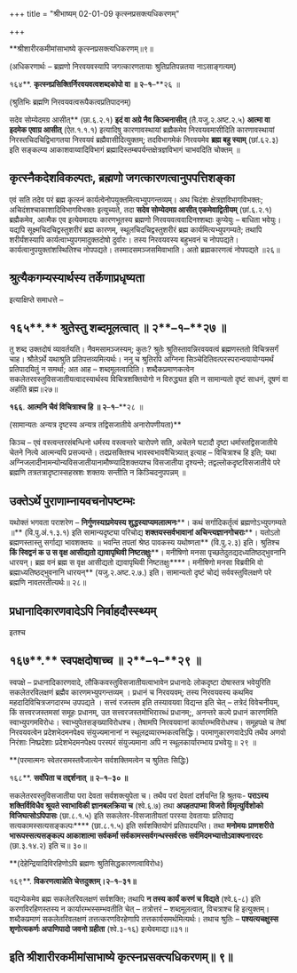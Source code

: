 +++
title = "श्रीभाष्यम् 02-01-09 कृत्स्नप्रसक्त्यधिकरणम्"

+++


**श्रीशारीरकमीमांसाभाष्ये कृत्स्नप्रसक्त्यधिकरणम्॥९॥

(अधिकरणार्थः – ब्रह्मणो निरवयवस्यापि जगत्कारणतायाः श्रुतिप्रतिपन्नतया नाऽसाङ्गत्यम्)

१६४**. **कृत्स्नप्रसिक्तिर्निरवयवत्वशब्दकोपो वा ॥ २**–**१**–**२६ ॥

(श्रुतिभिः ब्रह्मणि निरवयवत्वरूपैकत्वप्रतिपादनम्)

सदेव सोम्येदमग्र आसीत्** (छा.६.२.१) **इदं वा अग्रे नैव किञ्चनासीत्** (तै.यजु.२.अष्ट.२.५) **आत्मा वा इदमेक एवाग्र आसीत्** (ऐत.१.१.१) इत्यादिषु कारणावस्थायां ब्रह्मैकमेव निरवयवमासीदिति कारणावस्थायां निरस्तचिदचिद्विभागतया निरवयवं ब्रह्मैवासीदित्युक्तम्; तदविभागमेकं निरवयमेव **ब्रह्म बहु स्याम्** (छां.६२.३) इति सङ्कल्प्य आकाशवाय्वादिविभागं ब्रह्मादिस्तम्बपर्यन्तक्षेत्रज्ञविभागं चाभवदिति चोक्तम् ॥

## कृत्स्नैकदेशविकल्पतः, ब्रह्मणो जगत्कारणत्वानुपपत्तिशङ्का

एवं सति तदेव परं ब्रह्म कृत्स्नं कार्यत्वेनोपयुक्तमित्यभ्युपगन्तव्यम्। अथ चिदंशः क्षेत्रज्ञविभागविभक्तः; अचिदंशश्चाकाशादिविभागविभक्तः इत्युच्यते, तदा **सदेव सोम्येदमग्र आसीत् एकमेवाद्वितीयम्** (छां.६.२.१) ब्रह्मैकमेव, आत्मैक एव इत्येवमादयः कारणभूतस्य ब्रह्मणो निरवयवत्ववादिनश्शब्दाः कुप्येयुः – बाधिता भवेयुः। यद्यपि
सूक्ष्मचिदचिद्वस्तुशरीरं ब्रह्म कारणम्, स्थूलचिदचिद्वस्तुशरीरं ब्रह्म कार्यमित्यभ्युपगम्यते; तथापि शरीर्यंशस्यापि कार्यत्वाभ्युपगमादुक्तदोषो दुर्वारः। तस्य निरवयवस्य बहुभवनं च नोपपद्यते। कार्यत्वानुपयुक्तांशस्थितिश्च नोपपद्यते। तस्मादसमञ्जसमिवाभाति। अतो ब्रह्मकारणत्वं नोपपद्यते ॥२६॥

## श्रुत्यैकगम्यस्यार्थस्य तर्केणाप्रधृष्यता

इत्याक्षिप्ते समाधत्ते –

## १६५**.** श्रुतेस्तु शब्दमूलत्वात् ॥ २**–**१**–**२७ ॥

तु शब्द उक्तदोषं व्यावर्तयति। नैवमसामञ्जस्यम्; कुतः? श्रुतेः श्रुतिस्तावन्निरवयवत्वं ब्रह्मणस्ततो विचित्रसर्गं चाह। श्रौतेऽर्थे यथाश्रुति प्रतिपत्तव्यमित्यर्थः। ननु च श्रुतिरपि अग्निना सिञ्चेदितिवत्परस्परान्वयायोग्यमर्थं प्रतिपादयितुं न समर्था; अत आह – शब्दमूलत्वादिति। शब्दैकप्रमाणकत्वेन सकलेतरवस्तुविसजातीयत्वादस्यार्थस्य विचित्रशक्तियोगो न विरुद्ध्यत इति न सामान्यतो दृष्टं साधनं, दूषणं वा अर्हाति ब्रह्म॥२७॥

**१६६**. **आत्मनि चैवं विचित्राश्च हि ॥ २**–**१**–**२८ ॥

(सामान्यतः अन्यत्र दृष्टस्य अन्यत्र तद्विसजातीये अनारोपणीयता)**

किञ्च – एवं वस्त्वन्तरसंबन्धिनो धर्मस्य वस्त्वन्तरे चारोपणे सति, अचेतने घटादौ दृष्टा धर्मास्तद्विसजातीये चेतने नित्ये आत्मन्यपि प्रसज्यन्ते। तदप्रसक्तिश्च भावस्वभाववैचित्र्यात् इत्याह – विचित्राश्च हि इति; यथा अग्निजलादीनामन्योन्यविसजातीयानामौष्ण्यादिशक्तयश्च विसजातीया दृश्यन्ते; तद्वल्लोकदृष्टविसजातीये परे ब्रह्मणि तत्रतत्रादृष्टास्सहस्रशः शक्तयः सन्तीति न किञ्चिदनुपपन्नम् ॥

## उक्तेऽर्थे पुराणाम्नायवचनोपष्टम्भः

यथोक्तं भगवता पराशरेण – **निर्गुणस्याप्रमेयस्य शुद्धस्याप्यमलात्मनः****। कथं सर्गादिकर्तृत्वं ब्रह्मणोऽभ्युपगम्यते ॥** (वि.पु.अं.१.३.१) इति सामान्यदृष्ट्या परिचोद्य **शक्तयस्सर्वभावानां अचिन्त्यज्ञानगोचराः****। यतोऽतो ब्रह्मणस्तास्तु सर्गाद्या भावशक्तयः ॥ भवन्ति तपतां श्रेष्ठ पावकस्य यथोष्णता** (वि.पु.२.३) इति। श्रुतिश्च **किं स्विद्वनं क उ स वृक्ष आसीद्यतो द्यावापृथिवी निष्टतक्षुः****। मनीषिणो मनसा पृच्छतेदुतद्यदध्यतिष्ठद्भुवनानि धारयन्। ब्रह्म वनं ब्रह्म स वृक्ष आसीद्यतो द्यावापृथिवी निष्टतक्षुः****। मनीषिणो मनसा विब्रवीमि वो ब्रह्माध्यतिष्ठद्भुवनानि धारयन्** (यजु.२.अष्ट.२.७.) इति। सामान्यतो दृष्टं चोद्यं सर्ववस्तुविलक्षणे परे ब्रह्मणि नावतरतीत्यर्थः॥ २८॥

## प्रधानादिकारणवादेऽपि निर्वाहदौस्स्थ्यम्

इतश्च

## १६७**.** स्वपक्षदोषाच्च ॥ २**–**१**–**२९ ॥

स्वपक्षे – प्रधानादिकारणवादे, लौकिकवस्तुविसजातीयत्वाभावेन प्रधानादेः लोकदृष्टा दोषास्तत्र भवेयुरिति सकलेतरविलक्षणं ब्रह्मैव कारणमभ्युपगन्तव्यम् । प्रधानं च निरवयवम्; तस्य निरवयवस्य कथमिव महदादिविचित्रजगदारम्भ उपपद्यते । सत्त्वं रजस्तम इति तस्यावयवा विद्यन्त इति चेत् – तत्रेदं विवेचनीयम्, किं सत्त्वरजस्तमसां समूहः प्रधानम्, उत सत्त्वरजस्तमोभिरारब्धं प्रधानम्;, अनन्तरे कल्पे प्रधानं कारणमिति स्वाभ्युपगमविरोधः। स्वाभ्युपेतसङ्ख्याविरोधश्च। तेषामपि निरवयवानां कार्यारम्भविरोधश्च। समूहपक्षे च तेषां निरवयवत्वेन प्रदेशभेदमनपेक्ष्य संयुज्यमानानां न स्थूलद्रव्यारम्भकत्वसिद्धिः। परमाणुकारणवादेऽपि तथैव अणवो निरंशाः निष्प्रदेशाः प्रदेशभेदमनपेक्ष्य परस्परं संयुज्यमाना अपि न स्थूलकार्यारम्भाय प्रभवेयुः॥ २९ ॥

**(परमात्मनः स्वेतरसमस्तवैजात्येन सर्वशक्तिमत्वेन च श्रुतितः सिद्धिः)

१६८**. **सर्वोपेता च तद्दर्शनात् ॥ २**–**१**–**३० ॥**

सकलेतरवस्तुविसजातीया परा देवता सर्वशक्त्युपेता च। तथैव परां देवतां दर्शयन्ति हि श्रुतयः- **पराऽस्य शक्तिर्विविधैव श्रूयते स्वाभाविकी ज्ञानबलक्रिया च** (श्वे.६.७) तथा **अपहतपाप्मा विजरो विमृत्युर्विशोको विजिघत्सोऽपिपासः** (छा.८.१.५) इति सकलेतर-विसजातीयतां परस्या देवतायाः प्रतिपाद्य सत्यकामस्सत्यसङ्कल्पः**** (छा.८.१.५) इति सर्वशक्तियोगं प्रतिपादयन्ति। तथा **मनोमयः प्राणशरीरो भारूपस्सत्यसङ्कल्प आकाशात्मा सर्वकर्मा सर्वकामस्सर्वगन्धस्सर्वरसः सर्वमिदमभ्यात्तोऽवाक्यनारदरः** (छा.३.१४.२) इति च॥ ३०॥

**(देहेन्द्रियादिविरहिणोऽपि ब्रह्मणः श्रुतिसिद्धकारणत्वाविरोधः)

१६९**. **विकरणत्वान्नेति चेत्तदुक्तम्।२**–**१**–**३१॥**

यद्यप्येकमेव ब्रह्म सकलेतरिवलक्षणं सर्वशक्ति; तथापि **न तस्य कार्यं करणं च विद्यते** (श्वे.६-८) इति करणविरहिणस्तस्य न कार्यारम्भस्सम्भवतीति चेत् – तत्रोत्तरं – शब्दमूलत्वात्, विचत्राश्च हि इत्युक्तम्। शब्दैकप्रमाणं सकलेतरिवलक्षणं तत्तत्करणविरहेणापि तत्तकार्यसमर्थमित्यर्थः। तथाच श्रुतिः – **पश्यत्यचक्षुस्स शृणोत्यकर्णः अपाणिपादो जवनो ग्रहीता** (श्वे.३-१६) इत्येवमाद्या॥३१॥

## इति श्रीशारीरकमीमांसाभाष्ये कृत्स्नप्रसक्त्यधिकरणम्॥ ९॥


